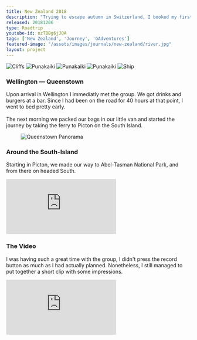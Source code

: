 ```yaml
---
title: New Zealand 2018
description: "Trying to escape autumn in Switzerland, I booked my first trip with GAdventures to New Zealand. Our journey took us all around the Southern Island — from Wellington to Wellington. Here is a tale of how I fell in love with the country."
released: 20181206
type: Roadtrip
youtube-id: nzTBBg6jJOA
tags: ['New Zealand', 'Journey', 'GAdventures']
featured-image: "/assets/images/journals/new-zealand/river.jpg"
layout: project
---
```


<div class="flickity_container">
    <img src="{{site.url}}/assets/images/journals/new-zealand/cliff.jpg" alt="Cliffs" />
    <img src="{{site.url}}/assets/images/journals/new-zealand/punakaiki.jpg" alt="Punakaiki" />
    <img src="{{site.url}}/assets/images/journals/new-zealand/punakaiki2.jpg" alt="Punakaiki" />
    <img src="{{site.url}}/assets/images/journals/new-zealand/tjessa.jpg" alt="Punakaiki" />
    <img src="{{site.url}}/assets/images/journals/new-zealand/wave-crashing.jpg" alt="Ship" />
</div>

<div class="full-width-container has-padding">
    <article class="text-block flex">
        <div class="half">
            <h3>Wellington — Queenstown</h3>
        </div>
        <div class="half">
            <p>Upon arrival in Wellington I immediatly met the group. We got drinks and burgers at a bar. Since I had been on the road for 40 hours at that point, I went to bed pretty early.<br/><br/>
            The next morning we packed our bags in our little van and started the journey by taking the ferry to Picton on the South Island.</p>
        </div>
    </article>
</div>

<figure class="imagelist">
    <img src="{{site.url}}/assets/images/journals/new-zealand/town.jpg" alt="Queenstown Panorama" />
</figure>


<div class="full-width-container has-padding">
    <article class="text-block flex">
        <div class="half">
            <h3>Around the South-Island</h3>
        </div>
        <div class="half">
            <p>Starting in Picton, we made our way to Abel-Tasman National Park, and from there on headed South.</p>
        </div>
    </article>
</div>

<div class="youtube">
<iframe src="https://www.google.com/maps/embed?pb=!1m18!1m12!1m3!1d45120.351505880244!2d168.65683545771907!3d-45.024479499006105!2m3!1f0!2f0!3f0!3m2!1i1024!2i768!4f13.1!3m3!1m2!1s0xa9d51df1d7a8de5f%3A0x500ef868479a600!2sQueenstown%2C+New+Zealand!5e0!3m2!1sen!2sch!4v1544363083869" frameborder="0" style="border:0" allowfullscreen></iframe>
</div>

<div class="full-width-container has-padding">
    <article class="text-block flex">
        <div class="half">
            <h3>The Video</h3>
        </div>
        <div class="half">
            <p>I was having such a great time with the group, I didn't press the record button as much as I had actually planned. Nonetheless, I still managed to put together a short clip with some impressions.</p>
        </div>
    </article>
</div>

<div class="youtube">
<iframe src="https://www.youtube.com/embed/nzTBBg6jJOA" frameborder="0" allow="accelerometer; autoplay; encrypted-media; gyroscope; picture-in-picture" allowfullscreen></iframe>
</div>

